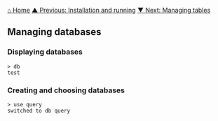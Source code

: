 [⌂ Home](../../README.md)
[▲ Previous: Installation and running](installation_and_running.md)
[▼ Next: Managing tables](managing_tables.md)

## Managing databases

### Displaying databases

```
> db
test
```

### Creating and choosing databases

```
> use query
switched to db query
```
